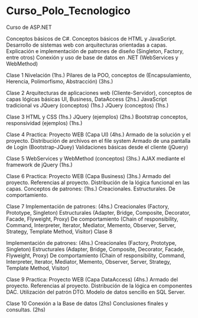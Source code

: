 # Curso_Polo_Tecnologico

Curso de ASP.NET

Conceptos básicos de C#. 
Conceptos básicos de HTML y JavaScript.
Desarrollo de sistemas web con arquitecturas orientadas a capas.
Explicación e implementación de patrones de diseño (Singleton, Factory, entre otros)
Conexión y uso de base de datos en .NET (WebServices y WebMethod)

Clase 1
Nivelación (1hs.)
Pilares de la POO, conceptos de (Encapsulamiento, Herencia, Polimorfismo, Abstracción) (3hs.)

Clase 2
Arquitecturas de aplicaciones web (Cliente-Servidor), conceptos de capas lógicas básicas UI, Business, DataAccess (2hs.)
JavaScript tradicional vs JQuery (conceptos) (1hs.)
JQuery (conceptos) (1hs.)

Clase 3
HTML y CSS (1hs.)
JQuery (ejemplos) (2hs.)
Bootstrap conceptos, responsividad (ejemplos) (1hs.)

Clase 4
Practica: Proyecto WEB (Capa UI) (4hs.)
Armado de la solución y el proyecto.
Distribución de archivos en el file system
Armado de una pantalla de Login (Bootstrap-JQuey)
Validaciones básicas desde el cliente (jQuery)

Clase 5
WebServices y WebMethod (conceptos) (3hs.)
AJAX mediante el framework de jQuery (1hs.)

Clase 6
Practica: Proyecto WEB (Capa Business) (3hs.)
Armado del proyecto.
Referencias al proyecto.
Distribución de la lógica funcional en las capas.
Conceptos de patrones: (1hs.)
Creacionales.
Estructurales.
De comportamiento.

Clase 7
Implementación de patrones: (4hs.)
Creacionales (Factory, Prototype, Singleton)
Estructurales (Adapter, Bridge, Composite, Decorator, Facade, Flyweight, Proxy)
De comportamiento (Chain of responsibility, Command, Interpreter, Iterator, Mediator, Memento, Observer, Server, Strategy, Template Method, Visitor)
Clase 8

Implementación de patrones: (4hs.)
Creacionales (Factory, Prototype, Singleton)
Estructurales (Adapter, Bridge, Composite, Decorator, Facade, Flyweight, Proxy)
De comportamiento (Chain of responsibility, Command, Interpreter, Iterator, Mediator, Memento, Observer, Server, Strategy, Template Method, Visitor)

Clase 9
Practica: Proyecto WEB (Capa DataAccess) (4hs.)
Armado del proyecto.
Referencias al proyecto.
Distribución de la lógica en componentes DAC.
Utilización del patrón DTO.
Modelo de datos sencillo en SQL Server.

Clase 10
Conexión a la Base de datos (2hs)
Conclusiones finales y consultas. (2hs)
